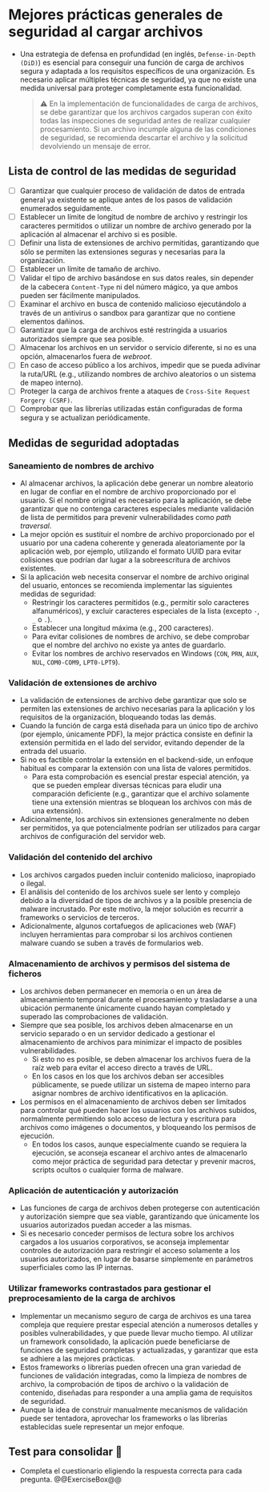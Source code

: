 # Mejores prácticas generales de seguridad al cargar archivos

* Una estrategia de defensa en profundidad (en inglés, `Defense-in-Depth (DiD)`) es esencial para conseguir una función de carga de archivos segura y adaptada a los requisitos específicos de una organización. Es necesario aplicar múltiples técnicas de seguridad, ya que no existe una medida universal para proteger completamente esta funcionalidad.

  > :warning: En la implementación de funcionalidades de carga de archivos, se debe garantizar que los archivos cargados superan con éxito todas las inspecciones de seguridad antes de realizar cualquier procesamiento. Si un archivo incumple alguna de las condiciones de seguridad, se recomienda descartar el archivo y la solicitud devolviendo un mensaje de error.

## Lista de control de las medidas de seguridad

* [ ] Garantizar que cualquier proceso de validación de datos de entrada general ya existente se aplique antes de los pasos de validación enumerados seguidamente.
* [ ] Establecer un límite de longitud de nombre de archivo y restringir los caracteres permitidos o utilizar un nombre de archivo generado por la aplicación al almacenar el archivo si es posible.
* [ ] Definir una lista de extensiones de archivo permitidas, garantizando que sólo se permiten las extensiones seguras y necesarias para la organización.
* [ ] Establecer un límite de tamaño de archivo.
* [ ] Validar el tipo de archivo basándose en sus datos reales, sin depender de la cabecera `Content-Type` ni del número mágico, ya que ambos pueden ser fácilmente manipulados.
* [ ] Examinar el archivo en busca de contenido malicioso ejecutándolo a través de un antivirus o sandbox para garantizar que no contiene elementos dañinos.
* [ ] Garantizar que la carga de archivos esté restringida a usuarios autorizados siempre que sea posible.
* [ ] Almacenar los archivos en un servidor o servicio diferente, si no es una opción, almacenarlos fuera de *webroot*.
* [ ] En caso de acceso público a los archivos, impedir que se pueda adivinar la ruta/URL (e.g., utilizando nombres de archivo aleatorios o un sistema de mapeo interno).
* [ ] Proteger la carga de archivos frente a ataques de `Cross-Site Request Forgery (CSRF)`.
* [ ] Comprobar que las librerías utilizadas están configuradas de forma segura y se actualizan periódicamente.

## Medidas de seguridad adoptadas

### Saneamiento de nombres de archivo

* Al almacenar archivos, la aplicación debe generar un nombre aleatorio en lugar de confiar en el nombre de archivo proporcionado por el usuario. Si el nombre original es necesario para la aplicación, se debe garantizar que no contenga caracteres especiales mediante validación de lista de permitidos para prevenir vulnerabilidades como *path traversal*.
* La mejor opción es sustituir el nombre de archivo proporcionado por el usuario por una cadena coherente y generada aleatoriamente por la aplicación web, por ejemplo, utilizando el formato UUID para evitar colisiones que podrían dar lugar a la sobreescritura de archivos existentes.
* Si la aplicación web necesita conservar el nombre de archivo original del usuario, entonces se recomienda implementar las siguientes medidas de seguridad:
  * Restringir los caracteres permitidos (e.g., permitir solo caracteres alfanuméricos), y excluir caracteres especiales de la lista (excepto `-`, `_` o `.`).
  * Establecer una longitud máxima (e.g., 200 caracteres).
  * Para evitar colisiones de nombres de archivo, se debe comprobar que el nombre del archivo no existe ya antes de guardarlo.
  * Evitar los nombres de archivo reservados en Windows (`CON`, `PRN`, `AUX`, `NUL`, `COM0-COM9`, `LPT0-LPT9`).

### Validación de extensiones de archivo

* La validación de extensiones de archivo debe garantizar que solo se permiten las extensiones de archivo necesarias para la aplicación y los requisitos de la organización, bloqueando todas las demás.
* Cuando la función de carga está diseñada para un único tipo de archivo (por ejemplo, únicamente PDF), la mejor práctica consiste en definir la extensión permitida en el lado del servidor, evitando depender de la entrada del usuario.
* Si no es factible controlar la extensión en el backend-side, un enfoque habitual es comparar la extensión con una lista de valores permitidos.
  * Para esta comprobación es esencial prestar especial atención, ya que se pueden emplear diversas técnicas para eludir una comparación deficiente (e.g., garantizar que el archivo solamente tiene una extensión mientras se bloquean los archivos con más de una extensión).
* Adicionalmente, los archivos sin extensiones generalmente no deben ser permitidos, ya que potencialmente podrían ser utilizados para cargar archivos de configuración del servidor web.

### Validación del contenido del archivo

* Los archivos cargados pueden incluir contenido malicioso, inapropiado o ilegal.
* El análisis del contenido de los archivos suele ser lento y complejo debido a la diversidad de tipos de archivos y a la posible presencia de malware incrustado. Por este motivo, la mejor solución es recurrir a frameworks o servicios de terceros.
* Adicionalmente, algunos cortafuegos de aplicaciones web (WAF) incluyen herramientas para comprobar si los archivos contienen malware cuando se suben a través de formularios web.

### Almacenamiento de archivos y permisos del sistema de ficheros

* Los archivos deben permanecer en memoria o en un área de almacenamiento temporal durante el procesamiento y trasladarse a una ubicación permanente únicamente cuando hayan completado y superado las comprobaciones de validación.
* Siempre que sea posible, los archivos deben almacenarse en un servicio separado o en un servidor dedicado a gestionar el almacenamiento de archivos para minimizar el impacto de posibles vulnerabilidades.
  * Si esto no es posible, se deben almacenar los archivos fuera de la raíz web para evitar el acceso directo a través de URL.
  * En los casos en los que los archivos deban ser accesibles públicamente, se puede utilizar un sistema de mapeo interno para asignar nombres de archivo identificativos en la aplicación.
* Los permisos en el almacenamiento de archivos deben ser limitados para controlar qué pueden hacer los usuarios con los archivos subidos, normalmente permitiendo solo acceso de lectura y escritura para archivos como imágenes o documentos, y bloqueando los permisos de ejecución.
  * En todos los casos, aunque especialmente cuando se requiera la ejecución, se aconseja escanear el archivo antes de almacenarlo como mejor práctica de seguridad para detectar y prevenir macros, scripts ocultos o cualquier forma de malware.

### Aplicación de autenticación y autorización

* Las funciones de carga de archivos deben protegerse con autenticación y autorización siempre que sea viable, garantizando que únicamente los usuarios autorizados puedan acceder a las mismas.
* Si es necesario conceder permisos de lectura sobre los archivos cargados a los usuarios corporativos, se aconseja implementar controles de autorización para restringir el acceso solamente a los usuarios autorizados, en lugar de basarse simplemente en parámetros superficiales como las IP internas.

### Utilizar frameworks contrastados para gestionar el preprocesamiento de la carga de archivos

* Implementar un mecanismo seguro de carga de archivos es una tarea compleja que requiere prestar especial atención a numerosos detalles y posibles vulnerabilidades, y que puede llevar mucho tiempo. Al utilizar un framework consolidado, la aplicación puede beneficiarse de funciones de seguridad completas y actualizadas, y garantizar que esta se adhiere a las mejores prácticas.
* Estos frameworks o librerías pueden ofrecen una gran variedad de funciones de validación integradas, como la limpieza de nombres de archivo, la comprobación de tipos de archivo o la validación de contenido, diseñadas para responder a una amplia gama de requisitos de seguridad.
* Aunque la idea de construir manualmente mecanismos de validación puede ser tentadora, aprovechar los frameworks o las librerías establecidas suele representar un mejor enfoque.

## Test para consolidar :rocket:

* Completa el cuestionario eligiendo la respuesta correcta para cada pregunta.
  @@ExerciseBox@@
